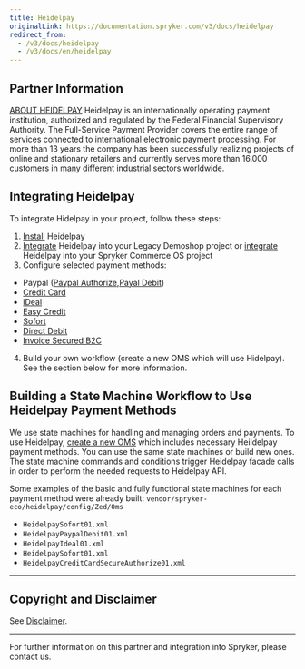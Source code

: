 ```yaml
---
title: Heidelpay
originalLink: https://documentation.spryker.com/v3/docs/heidelpay
redirect_from:
  - /v3/docs/heidelpay
  - /v3/docs/en/heidelpay
---
```


## Partner Information

[ABOUT HEIDELPAY](https://www.heidelpay.de/) 
Heidelpay is an internationally operating payment institution, authorized and regulated by the Federal Financial Supervisory Authority. The Full-Service Payment Provider covers the entire range of services connected to international electronic payment processing. For more than 13 years the company has been successfully realizing projects of online and stationary retailers and currently serves more than 16.000 customers in many different industrial sectors worldwide. 

## Integrating Heidelpay

To integrate Hidelpay in your project, follow these steps:

1. [Install](/docs/scos/dev/technology-partners/202001.0/payment-partners/heidelpay/heidelpay-insta) Heidelpay
2. [Integrate](/docs/scos/dev/technology-partners/202001.0/payment-partners/heidelpay/heidelpay-integ) Heidelpay into your Legacy Demoshop project or [integrate](/docs/scos/dev/technology-partners/202001.0/payment-partners/heidelpay/scos-integration/heidelpay-integ)  Heidelpay into your Spryker Commerce OS project
3. Configure selected payment methods:

  - Paypal ([Paypal Authorize](/docs/scos/dev/technology-partners/202001.0/payment-partners/heidelpay/heidelpay-autho),[Payal Debit](/docs/scos/dev/technology-partners/202001.0/payment-partners/heidelpay/heidelpay-paypa))
  - [Credit Card](/docs/scos/dev/technology-partners/202001.0/payment-partners/heidelpay/heidelpay-credi)
  - [iDeal](/docs/scos/dev/technology-partners/202001.0/payment-partners/heidelpay/heidelpay-ideal)
  - [Easy Credit](/docs/scos/dev/technology-partners/202001.0/payment-partners/heidelpay/heidelpay-easy-)
  - [Sofort](/docs/scos/dev/technology-partners/202001.0/payment-partners/heidelpay/heidelpay-sofor)
  - [Direct Debit](/docs/scos/dev/technology-partners/202001.0/payment-partners/heidelpay/heidelpay-direc)
  - [Invoice Secured B2C](/docs/scos/dev/technology-partners/202001.0/payment-partners/heidelpay/heidelpay-invoi)

4. Build your own workflow (create a new OMS which will use Hidelpay). See the section below for more information.

## Building a State Machine Workflow to Use Heidelpay Payment Methods

We use state machines for handling and managing orders and payments.
To use Heidelpay, [create a new OMS](http://documentation.spryker.com/v4/docs/oms-state-machine.htm) which includes necessary Heildelpay payment methods. You can use the same state machines or build new ones. The state machine commands and conditions trigger Heidelpay facade calls in order to perform the needed requests to Heidelpay API.

Some examples of the basic and fully functional state machines for each payment method were already built: `vendor/spryker-eco/heidelpay/config/Zed/Oms`

* `HeidelpaySofort01.xml`
* `HeidelpayPaypalDebit01.xml`
* `HeidelpayIdeal01.xml`
* `HeidelpaySofort01.xml`
* `HeidelpayCreditCardSecureAuthorize01.xml`
---

## Copyright and Disclaimer

See [Disclaimer](https://github.com/spryker/spryker-documentation).

---
For further information on this partner and integration into Spryker, please contact us.

<div class="hubspot-forms hubspot-forms--docs">
<div class="hubspot-form" id="hubspot-partners-1">
            <div class="script-embed" data-code="
                                            hbspt.forms.create({
				                                portalId: '2770802',
				                                formId: '163e11fb-e833-4638-86ae-a2ca4b929a41',
              	                                onFormReady: function() {
              		                                const hbsptInit = new CustomEvent('hbsptInit', {bubbles: true});
              		                                document.querySelector('#hubspot-partners-1').dispatchEvent(hbsptInit);
              	                                }
				                            });
            "></div>
</div>
</div>
